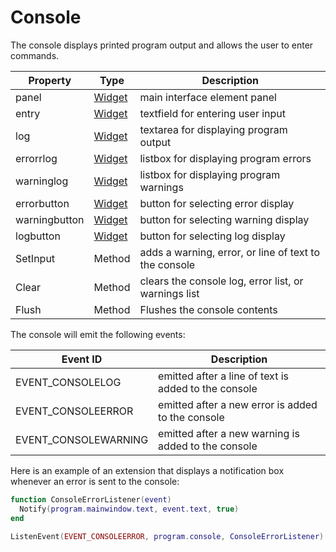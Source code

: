 # Console

The console displays printed program output and allows the user to enter commands.

| Property | Type | Description |
|---|---|---|
| panel | [Widget](Widget.md) | main interface element panel |
| entry | [Widget](Widget.md) | textfield for entering  user input |
| log | [Widget](Widget.md) | textarea for displaying program output |
| errorrlog | [Widget](Widget.md) | listbox for displaying program errors |
| warninglog | [Widget](Widget.md) | listbox for displaying program warnings |
| errorbutton | [Widget](Widget.md) | button for selecting error display |
| warningbutton | [Widget](Widget.md) | button for selecting warning display |
| logbutton | [Widget](Widget.md) | button for selecting log display |
| SetInput | Method | adds a warning, error, or line of text to the console |
| Clear | Method | clears the console log, error list, or warnings list |
| Flush | Method | Flushes the console contents |

The console will emit the following events:

| Event ID | Description |
|---|---|
| EVENT_CONSOLELOG | emitted after a line of text is added to the console |
| EVENT_CONSOLEERROR | emitted after a new error is added to the console |
| EVENT_CONSOLEWARNING | emitted after a new warning is added to the console |

Here is an example of an extension that displays a notification box whenever an error is sent to the console:

```lua
function ConsoleErrorListener(event)
  Notify(program.mainwindow.text, event.text, true)
end

ListenEvent(EVENT_CONSOLEERROR, program.console, ConsoleErrorListener)
```
